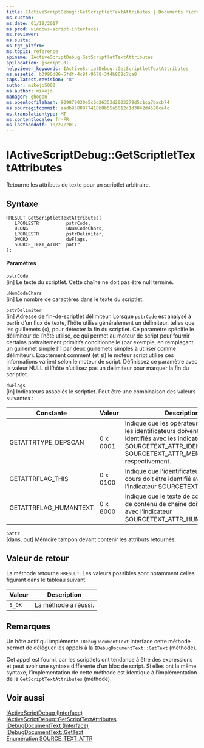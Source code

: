 ```yaml
---
title: IActiveScriptDebug::GetScriptletTextAttributes | Documents Microsoft
ms.custom: 
ms.date: 01/18/2017
ms.prod: windows-script-interfaces
ms.reviewer: 
ms.suite: 
ms.tgt_pltfrm: 
ms.topic: reference
apiname: IActiveScriptDebug.GetScriptletTextAttributes
apilocation: jscript.dll
helpviewer_keywords: IActiveScriptDebug::GetScriptletTextAttributes
ms.assetid: b3990d86-5fdf-4c9f-9678-3f4b808c7ca8
caps.latest.revision: "8"
author: mikejo5000
ms.author: mikejo
manager: ghogen
ms.openlocfilehash: 909879030e5c6d26353d2003279d5c1ca7bacb74
ms.sourcegitcommit: aadb9588877418b8b55a5612c1d3842d4520ca4c
ms.translationtype: MT
ms.contentlocale: fr-FR
ms.lasthandoff: 10/27/2017
---
```

# <a name="iactivescriptdebuggetscriptlettextattributes"></a>IActiveScriptDebug::GetScriptletTextAttributes
Retourne les attributs de texte pour un scriptlet arbitraire.  
  
## <a name="syntax"></a>Syntaxe  
  
```  
HRESULT GetScriptletTextAttributes(  
   LPCOLESTR          pstrCode,  
   ULONG              uNumCodeChars,  
   LPCOLESTR          pstrDelimiter,  
   DWORD              dwFlags,  
   SOURCE_TEXT_ATTR*  pattr  
);  
```  
  
#### <a name="parameters"></a>Paramètres  
 `pstrCode`  
 [in] Le texte du scriptlet. Cette chaîne ne doit pas être null terminé.  
  
 `uNumCodeChars`  
 [in] Le nombre de caractères dans le texte du scriptlet.  
  
 `pstrDelimiter`  
 [in] Adresse de fin-de-scriptlet délimiteur. Lorsque `pstrCode` est analysé à partir d’un flux de texte, l’hôte utilise généralement un délimiteur, telles que les guillemets («), pour détecter la fin du scriptlet. Ce paramètre spécifie le délimiteur de l’hôte utilisé, ce qui permet au moteur de script pour fournir certains prétraitement primitifs conditionnelle (par exemple, en remplaçant un guillemet simple ['] par deux guillemets simples à utiliser comme délimiteur). Exactement comment (et si) le moteur script utilise ces informations varient selon le moteur de script. Définissez ce paramètre avec la valeur NULL si l’hôte n’utilisez pas un délimiteur pour marquer la fin du scriptlet.  
  
 `dwFlags`  
 [in] Indicateurs associés le scriptlet. Peut être une combinaison des valeurs suivantes :  
  
|Constante|Valeur|Description|  
|--------------|-----------|-----------------|  
|GETATTRTYPE_DEPSCAN|0 x 0001|Indique que les opérateurs de point et les identificateurs doivent être identifiés avec les indicateurs SOURCETEXT_ATTR_IDENTIFIER et SOURCETEXT_ATTR_MEMBERLOOKUP, respectivement.|  
|GETATTRFLAG_THIS|0 x 0100|Indique que l’identificateur de l’objet en cours doit être identifié avec l’indicateur SOURCETEXT_ATTR_THIS.|  
|GETATTRFLAG_HUMANTEXT|0 x 8000|Indique que le texte de commentaire et de contenu de chaîne doit être identifié avec l’indicateur SOURCETEXT_ATTR_HUMANTEXT.|  
  
 `pattr`  
 [dans, out] Mémoire tampon devant contenir les attributs retournés.  
  
## <a name="return-value"></a>Valeur de retour  
 La méthode retourne `HRESULT`. Les valeurs possibles sont notamment celles figurant dans le tableau suivant.  
  
|Valeur|Description|  
|-----------|-----------------|  
|`S_OK`|La méthode a réussi.|  
  
## <a name="remarks"></a>Remarques  
 Un hôte actif qui implémente `IDebugDocumentText` interface cette méthode permet de déléguer les appels à la `IDebugDocumentText::GetText` (méthode).  
  
 Cet appel est fourni, car les scriptlets ont tendance à être des expressions et peut avoir une syntaxe différente d’un bloc de script. Si elles ont la même syntaxe, l’implémentation de cette méthode est identique à l’implémentation de la `GetScriptTextAttributes` (méthode).  
  
## <a name="see-also"></a>Voir aussi  
 [IActiveScriptDebug (Interface)](../../winscript/reference/iactivescriptdebug-interface.md)   
 [IActiveScriptDebug::GetScriptTextAttributes](../../winscript/reference/iactivescriptdebug-getscripttextattributes.md)   
 [IDebugDocumentText (Interface)](../../winscript/reference/idebugdocumenttext-interface.md)   
 [IDebugDocumentText::GetText](../../winscript/reference/idebugdocumenttext-gettext.md)   
 [Énumération SOURCE_TEXT_ATTR](../../winscript/reference/source-text-attr-enumeration.md)